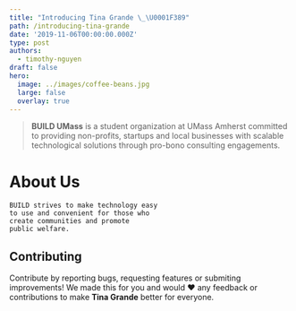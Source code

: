 ```yaml
---
title: "Introducing Tina Grande \_\U0001F389"
path: /introducing-tina-grande
date: '2019-11-06T00:00:00.000Z'
type: post
authors:
  - timothy-nguyen
draft: false
hero:
  image: ../images/coffee-beans.jpg
  large: false
  overlay: true
---
```

> **BUILD UMass** is a student organization at UMass Amherst committed to providing non-profits, startups and local businesses with scalable technological solutions through pro-bono consulting engagements.

# **About Us**

```shell-session
BUILD strives to make technology easy 
to use and convenient for those who 
create communities and promote 
public welfare.
```

## Contributing

Contribute by reporting bugs, requesting features or submiting improvements! We made this for you and would ❤️ any feedback or contributions to make **Tina Grande** better for everyone.